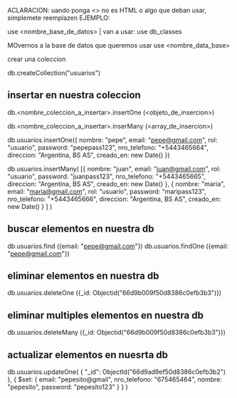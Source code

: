 ACLARACION: uando ponga <> no es HTML o algo que deban usar, simplemete reemplazen
EJEMPLO:

use <nombre_base_de_datos> | van a usar: use db_classes

MOvernos a la base de datos que queremos usar
use <nombre_data_base>

crear una coleccion

db.createCollection("usuarios")

## insertar en nuestra coleccion

db.<nombre_coleccion_a_insertar>.insertOne (<objeto_de_insercion>)

db.<nombre_coleccion_a_insertar>.inserMany (<array_de_insercion>)

db.usuarios.insertOne({
    nombre: "pepe",
    email: "pepe@gmail.com",
    rol: "usuario",
    password: "pepepass123",
    nro_telefono: "+5443465664",
    direccion: "Argentina, BS AS",
    creado_en: new Date()
})


db.usuarios.insertMany( 
    [{
    nombre: "juan",
    email: "juan@gmail.com",
    rol: "usuario",
    password: "juanpass123",
    nro_telefono: "+5443465665",
    direccion: "Argentina, BS AS",
    creado_en: new Date()
},
{
    nombre: "maria",
    email: "maria@gmail.com",
    rol: "usuario",
    password: "maripass123",
    nro_telefono: "+5443465666",
    direccion: "Argentina, BS AS",
    creado_en: new Date()
}
    ]
)

## buscar elementos en nuestra db 

db.usuarios.find ({email: "pepe@gmail.com"})
db.usuarios.findOne ({email: "pepe@gmail.com"})

## eliminar elementos en nuestra db

db.usuarios.deleteOne ({_id: Objectid("66d9b009f50d8386c0efb3b3")})

## eliminar multiples elementos en nuestra db

db.usuarios.deleteMany ({_id: Objectid("66d9b009f50d8386c0efb3b3")})

## actualizar elementos en nuesrta db

db.usuarios.updateOne(
    {
        "_id": ObjectId("66d9ad9ef50d8386c0efb3b2")
    },
    {
        $set: {
            email: "pepesito@gmail",
            nro_telefono: "675465464",
            nombre: "pepesito",
            password: "pepesito123"
        }
    }
)

